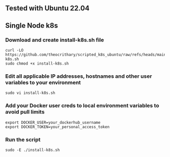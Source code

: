 ## Tested with Ubuntu 22.04

## Single Node k8s

### Download and create install-k8s.sh file
```
curl -LO https://github.com/theocrithary/scripted_k8s_ubuntu/raw/refs/heads/main/install-k8s.sh
sudo chmod +x install-k8s.sh
```
### Edit all applicable IP addresses, hostnames and other user variables to your environment
```
sudo vi install-k8s.sh
```
### Add your Docker user creds to local environment variables to avoid pull limits
```
export DOCKER_USER=your_dockerhub_username
export DOCKER_TOKEN=your_personal_access_token
```
### Run the script
```
sudo -E ./install-k8s.sh
```


